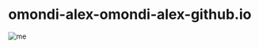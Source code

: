 # omondi-alex-omondi-alex-github.io


![me](https://user-images.githubusercontent.com/69391017/162571745-3039f380-b7ce-4d52-93f9-c46509b57ef6.jpg)
